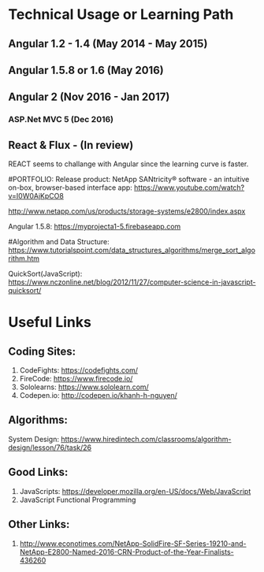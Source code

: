 # Technical Usage or Learning Path
## Angular 1.2 - 1.4 (May 2014 - May 2015)
## Angular 1.5.8 or 1.6 (May 2016)
## Angular 2 (Nov 2016 - Jan 2017)
### ASP.Net MVC 5 (Dec 2016)
## React & Flux - (In review)
 REACT seems to challange with Angular since the learning curve is faster.
 
#PORTFOLIO:
Release product:
 NetApp SANtricity® software - an intuitive on-box, browser-based interface app:
  https://www.youtube.com/watch?v=I0W0AjKpCO8
  
  http://www.netapp.com/us/products/storage-systems/e2800/index.aspx

Angular 1.5.8: https://myprojecta1-5.firebaseapp.com



#Algorithm and Data Structure:
https://www.tutorialspoint.com/data_structures_algorithms/merge_sort_algorithm.htm

QuickSort(JavaScript): https://www.nczonline.net/blog/2012/11/27/computer-science-in-javascript-quicksort/

# Useful Links

## Coding Sites:
 1. CodeFights: https://codefights.com/
 2. FireCode: https://www.firecode.io/
 3. Sololearns: https://www.sololearn.com/
 4. Codepen.io: http://codepen.io/khanh-h-nguyen/
 
## Algorithms: 
 System Design: https://www.hiredintech.com/classrooms/algorithm-design/lesson/76/task/26
 
## Good Links:
 1. JavaScripts: https://developer.mozilla.org/en-US/docs/Web/JavaScript
 2. JavaScript Functional Programming
 
## Other Links:
 1.   http://www.econotimes.com/NetApp-SolidFire-SF-Series-19210-and-NetApp-E2800-Named-2016-CRN-Product-of-the-Year-Finalists-436260
 
